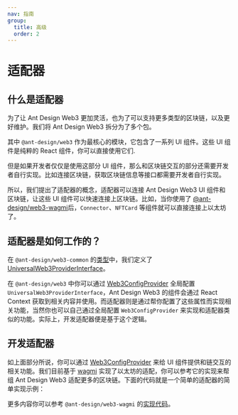 ```yaml
---
nav: 指南
group:
  title: 高级
  order: 2
---
```


# 适配器

## 什么是适配器

为了让 Ant Design Web3 更加灵活，也为了可以支持更多类型的区块链，以及更好维护。我们将 Ant Design Web3 拆分为了多个包。

其中 `@ant-design/web3` 作为最核心的模块，它包含了一系列 UI 组件。这些 UI 组件是纯粹的 React 组件，你可以直接使用它们.

但是如果开发者仅仅是使用这部分 UI 组件，那么和区块链交互的部分还需要开发者自行实现。比如连接区块链，获取区块链信息等接口都需要开发者自行实现。

所以，我们提出了适配器的概念，适配器可以连接 Ant Design Web3 UI 组件和区块链，让这些 UI 组件可以快速连接上区块链。比如，当你使用了 [@ant-design/web3-wagmi](../../packages/web3/src/wagmi/index.zh-CN.md)后，`Connector`、`NFTCard` 等组件就可以直接连接上以太坊了。

## 适配器是如何工作的？

在 `@ant-design/web3-common` 的[类型](https://github.com/ant-design/ant-design-web3/blob/main/packages/common/src/types.ts)中，我们定义了 [UniversalWeb3ProviderInterface](../../packages/web3/src/types/index.zh-CN.md#universalweb3providerinterface)。

在 `@ant-design/web3` 中你可以通过 [Web3ConfigProvider](../../packages/web3/src/web3-config-provider/index/zh-CN.md) 全局配置 `UniversalWeb3ProviderInterface`，Ant Design Web3 的组件会通过 React Context 获取到相关内容并使用。而适配器则是通过帮你配置了这些属性而实现相关功能，当然你也可以自己通过全局配置 `Web3ConfigProvider` 来实现和适配器类似的功能。实际上，开发适配器便是基于这个逻辑。

## 开发适配器

如上面部分所说，你可以通过 [Web3ConfigProvider](../../packages/web3/src/web3-config-provider/index/zh-CN.md) 来给 UI 组件提供和链交互的相关功能。我们目前基于 [wagmi](https://wagmi.sh/) 实现了以太坊的适配，你可以参考它的实现来帮组 Ant Design Web3 适配更多的区块链。下面的代码就是一个简单的适配器的简单实现示例：

<code src="./demos/adapter.tsx"></code>

更多内容你可以参考 `@ant-design/web3-wagmi` 的[实现代码](https://github.com/ant-design/ant-design-web3/tree/main/packages/wagmi)。
